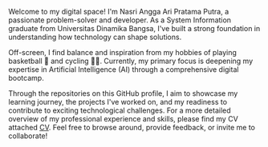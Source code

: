 Welcome to my digital space! I'm Nasri Angga Ari Pratama Putra, a passionate problem-solver and developer. As a System Information graduate from Universitas Dinamika Bangsa, I've built a strong foundation in understanding how technology can shape solutions.

Off-screen, I find balance and inspiration from my hobbies of playing basketball 🏀 and cycling 🚴‍♂️. Currently, my primary focus is deepening my expertise in Artificial Intelligence (AI) through a comprehensive digital bootcamp.

Through the repositories on this GitHub profile, I aim to showcase my learning journey, the projects I've worked on, and my readiness to contribute to exciting technological challenges. For a more detailed overview of my professional experience and skills, please find my CV attached [CV](). Feel free to browse around, provide feedback, or invite me to collaborate!
